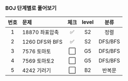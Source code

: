 ### BOJ 단계별로 풀어보기
| 번호 | 문제 | 체크 | level | 분류 |
|:---:|:---|:---:|:---:|:---:|
| 1 | 18870 좌표압축 | ✅ | S2 | 정렬 |
| 2 | 1260 DFS와 BFS | ✅ | S2 | DFS/BFS |
| 3 | 7576 토마토  | ⬜ | G5 | DFS/BFS  |
| 4 | 7569 토마토2 | ⬜ | G5 | DFS/BFS  |
| 5 | 4242 기러기  |⬜ | B2 |  반복문  |


